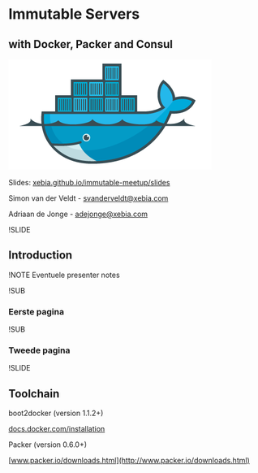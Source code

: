 # Immutable Servers
## with Docker, Packer and Consul

![Docker logo](img/docker-logo-no-text.png)

Slides: [xebia.github.io/immutable-meetup/slides](http://xebia.github.io/immutable-meetup/slides/)

Simon van der Veldt - [svanderveldt@xebia.com](mailto:svanderveldt@xebia.com)

Adriaan de Jonge - [adejonge@xebia.com](mailto:adejonge@xebia.com)


!SLIDE
## Introduction


!NOTE
Eventuele presenter notes


!SUB
### Eerste pagina


!SUB
### Tweede pagina


!SLIDE
## Toolchain

boot2docker (version 1.1.2+)

[docs.docker.com/installation](http://docs.docker.com/installation/)

Packer (version 0.6.0+)

[www.packer.io/downloads.html](http://www.packer.io/downloads.html)



